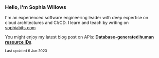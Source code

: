 ### Hello, I'm Sophia Willows

I'm an experienced software engineering leader with deep expertise on cloud architectures and CI/CD. I learn and teach by writing on [sophiabits.com](https://sophiabits.com/blog)

You might enjoy my latest blog post on APIs: **[Database-generated human resource IDs](https://sophiabits.com/blog/database-generated-human-resource-ids)**.

<sub>Last updated 6 Jun 2023</sub>
